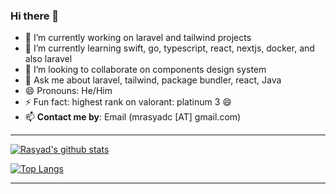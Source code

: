 ### Hi there 👋

- 🔭 I’m currently working on laravel and tailwind projects
- 🌱 I’m currently learning swift, go, typescript, react, nextjs, docker, and also laravel
- 👯 I’m looking to collaborate on components design system
- 💬 Ask me about laravel, tailwind, package bundler, react, Java
- 😄 Pronouns: He/Him
- ⚡ Fun fact: highest rank on valorant: platinum 3 😄
- 📫 **Contact me by**:
Email (mrasyadc [AT] gmail.com)

----

[![Rasyad's github stats](https://github-readme-stats.vercel.app/api?username=mrasyadc&theme=material-palenight&count_private=true&include_all_commits=true)](https://github.com/anuraghazra/github-readme-stats)

[![Top Langs](https://github-readme-stats.vercel.app/api/top-langs/?username=mrasyadc&theme=material-palenight&hide=jupyter%20notebook,html,css,blade&layout=compact)](https://github.com/anuraghazra/github-readme-stats)

----


